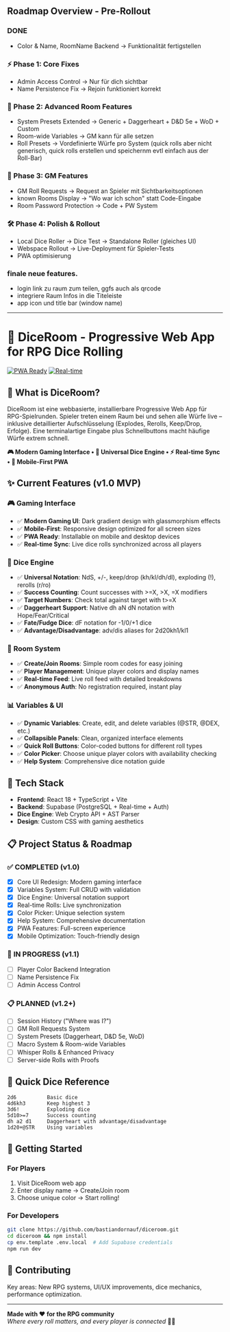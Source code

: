 ## Roadmap Overview - Pre-Rollout

### DONE
  + Color & Name, RoomName Backend → Funktionalität fertigstellen

### ⚡ Phase 1: Core Fixes
  + Admin Access Control → Nur für dich sichtbar
  + Name Persistence Fix → Rejoin funktioniert korrekt

### 🎲 Phase 2: Advanced Room Features
  + System Presets Extended → Generic + Daggerheart + D&D 5e + WoD + Custom
  + Room-wide Variables → GM kann für alle setzen
  + Roll Presets → Vordefinierte Würfe pro System (quick rolls aber nicht generisch, quick rolls erstellen und speichernm evtl einfach aus der Roll-Bar)

### 👥 Phase 3: GM Features
  + GM Roll Requests → Request an Spieler mit Sichtbarkeitsoptionen
  + known Rooms Display → "Wo war ich schon" statt Code-Eingabe
  + Room Password Protection → Code + PW System

### 🛠 Phase 4: Polish & Rollout
  + Local Dice Roller → Dice Test → Standalone Roller (gleiches UI)
  + Webspace Rollout → Live-Deployment für Spieler-Tests
  + PWA optimisierung

### finale neue features. 
 - login link zu raum zum teilen, ggfs auch als qrcode
 - integriere Raum Infos in die Titeleiste
 - app icon und title bar (window name)

--------

# 🎲 DiceRoom - Progressive Web App for RPG Dice Rolling






[![PWA Ready](https://img.shields.io/badge/📱_PWA-Ready-4FACFE?style=for-the-badge)](#features)
[![Real-time](https://img.shields.io/badge/⚡_Real--time-Supabase-2ED573?style=for-the-badge)](#tech-stack)

## 🎯 **What is DiceRoom?**

DiceRoom ist eine webbasierte, installierbare Progressive Web App für RPG-Spielrunden. Spieler treten einem Raum bei und sehen alle Würfe live – inklusive detaillierter Aufschlüsselung (Explodes, Rerolls, Keep/Drop, Erfolge). Eine terminalartige Eingabe plus Schnellbuttons macht häufige Würfe extrem schnell.

**🎮 Modern Gaming Interface • 🎲 Universal Dice Engine • ⚡ Real-time Sync • 📱 Mobile-First PWA**

## ✨ **Current Features (v1.0 MVP)**

### 🎮 **Gaming Interface**
- ✅ **Modern Gaming UI**: Dark gradient design with glassmorphism effects
- ✅ **Mobile-First**: Responsive design optimized for all screen sizes  
- ✅ **PWA Ready**: Installable on mobile and desktop devices
- ✅ **Real-time Sync**: Live dice rolls synchronized across all players

### 🎲 **Dice Engine**
- ✅ **Universal Notation**: NdS, +/-, keep/drop (kh/kl/dh/dl), exploding (!), rerolls (r/ro)
- ✅ **Success Counting**: Count successes with >=X, >X, =X modifiers
- ✅ **Target Numbers**: Check total against target with t>=X
- ✅ **Daggerheart Support**: Native dh aN dN notation with Hope/Fear/Critical
- ✅ **Fate/Fudge Dice**: dF notation for -1/0/+1 dice
- ✅ **Advantage/Disadvantage**: adv/dis aliases for 2d20kh1/kl1

### 🎯 **Room System**
- ✅ **Create/Join Rooms**: Simple room codes for easy joining
- ✅ **Player Management**: Unique player colors and display names
- ✅ **Real-time Feed**: Live roll feed with detailed breakdowns
- ✅ **Anonymous Auth**: No registration required, instant play

### 📊 **Variables & UI**
- ✅ **Dynamic Variables**: Create, edit, and delete variables (@STR, @DEX, etc.)
- ✅ **Collapsible Panels**: Clean, organized interface elements
- ✅ **Quick Roll Buttons**: Color-coded buttons for different roll types
- ✅ **Color Picker**: Choose unique player colors with availability checking
- ✅ **Help System**: Comprehensive dice notation guide

## 🚀 **Tech Stack**

- **Frontend**: React 18 + TypeScript + Vite
- **Backend**: Supabase (PostgreSQL + Real-time + Auth)
- **Dice Engine**: Web Crypto API + AST Parser
- **Design**: Custom CSS with gaming aesthetics

## 📋 **Project Status & Roadmap**

### ✅ **COMPLETED (v1.0)**
- [x] Core UI Redesign: Modern gaming interface
- [x] Variables System: Full CRUD with validation  
- [x] Dice Engine: Universal notation support
- [x] Real-time Rolls: Live synchronization
- [x] Color Picker: Unique selection system
- [x] Help System: Comprehensive documentation
- [x] PWA Features: Full-screen experience
- [x] Mobile Optimization: Touch-friendly design

### 🚧 **IN PROGRESS (v1.1)**  
- [ ] Player Color Backend Integration
- [ ] Name Persistence Fix
- [ ] Admin Access Control

### 📋 **PLANNED (v1.2+)**
- [ ] Session History ("Where was I?")
- [ ] GM Roll Requests System
- [ ] System Presets (Daggerheart, D&D 5e, WoD)
- [ ] Macro System & Room-wide Variables
- [ ] Whisper Rolls & Enhanced Privacy
- [ ] Server-side Rolls with Proofs

## 🎲 **Quick Dice Reference**

```
2d6          Basic dice
4d6kh3       Keep highest 3
3d6!         Exploding dice  
5d10>=7      Success counting
dh a2 d1     Daggerheart with advantage/disadvantage
1d20+@STR    Using variables
```

## 🚀 **Getting Started**

### **For Players**
1. Visit DiceRoom web app
2. Enter display name → Create/Join room  
3. Choose unique color → Start rolling!

### **For Developers**
```bash
git clone https://github.com/bastiandornauf/diceroom.git
cd diceroom && npm install
cp env.template .env.local  # Add Supabase credentials
npm run dev
```

## 🤝 **Contributing**

Key areas: New RPG systems, UI/UX improvements, dice mechanics, performance optimization.

---

**Made with ❤️ for the RPG community**  
*Where every roll matters, and every player is connected* 🎲✨
